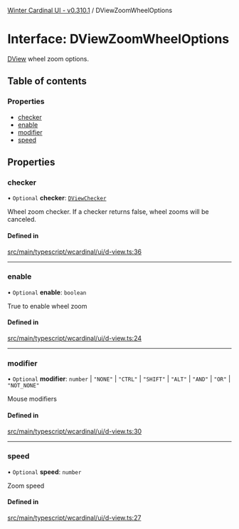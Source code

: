 [Winter Cardinal UI - v0.310.1](../index.md) / DViewZoomWheelOptions

# Interface: DViewZoomWheelOptions

[DView](DView.md) wheel zoom options.

## Table of contents

### Properties

- [checker](DViewZoomWheelOptions.md#checker)
- [enable](DViewZoomWheelOptions.md#enable)
- [modifier](DViewZoomWheelOptions.md#modifier)
- [speed](DViewZoomWheelOptions.md#speed)

## Properties

### checker

• `Optional` **checker**: [`DViewChecker`](../index.md#dviewchecker)

Wheel zoom checker.
If a checker returns false, wheel zooms will be canceled.

#### Defined in

[src/main/typescript/wcardinal/ui/d-view.ts:36](https://github.com/winter-cardinal/winter-cardinal-ui/blob/v0.310.1/src/main/typescript/wcardinal/ui/d-view.ts#L36)

___

### enable

• `Optional` **enable**: `boolean`

True to enable wheel zoom

#### Defined in

[src/main/typescript/wcardinal/ui/d-view.ts:24](https://github.com/winter-cardinal/winter-cardinal-ui/blob/v0.310.1/src/main/typescript/wcardinal/ui/d-view.ts#L24)

___

### modifier

• `Optional` **modifier**: `number` \| ``"NONE"`` \| ``"CTRL"`` \| ``"SHIFT"`` \| ``"ALT"`` \| ``"AND"`` \| ``"OR"`` \| ``"NOT_NONE"``

Mouse modifiers

#### Defined in

[src/main/typescript/wcardinal/ui/d-view.ts:30](https://github.com/winter-cardinal/winter-cardinal-ui/blob/v0.310.1/src/main/typescript/wcardinal/ui/d-view.ts#L30)

___

### speed

• `Optional` **speed**: `number`

Zoom speed

#### Defined in

[src/main/typescript/wcardinal/ui/d-view.ts:27](https://github.com/winter-cardinal/winter-cardinal-ui/blob/v0.310.1/src/main/typescript/wcardinal/ui/d-view.ts#L27)
